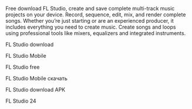 Free download FL Studio, create and save complete multi-track music projects on your device. Record, sequence, edit, mix, and render complete songs.
Whether you’re just starting or are an experienced producer, it includes everything you need to create music. Create songs and loops using professional tools like mixers, equalizers and integrated instruments.

FL Studio download

FL Studio Mobile

FL Studio free

FL Studio Mobile скачать

FL Studio download APK

FL Studio 24
